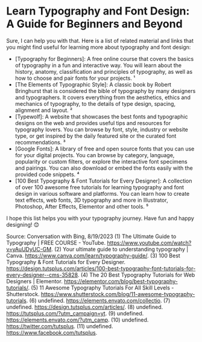 # Learn Typography and Font Design: A Guide for Beginners and Beyond

Sure, I can help you with that. Here is a list of related material and links that you might find useful for learning more about typography and font design:

- [Typography for Beginners]: A free online course that covers the basics of typography in a fun and interactive way. You will learn about the history, anatomy, classification and principles of typography, as well as how to choose and pair fonts for your projects. ¹
- [The Elements of Typographic Style]: A classic book by Robert Bringhurst that is considered the bible of typography by many designers and typographers. It covers everything from the aesthetics, ethics and mechanics of typography, to the details of type design, spacing, alignment and layout. ²
- [Typewolf]: A website that showcases the best fonts and typographic designs on the web and provides useful tips and resources for typography lovers. You can browse by font, style, industry or website type, or get inspired by the daily featured site or the curated font recommendations. ³
- [Google Fonts]: A library of free and open source fonts that you can use for your digital projects. You can browse by category, language, popularity or custom filters, or explore the interactive font specimens and pairings. You can also download or embed the fonts easily with the provided code snippets. ⁴
- [100 Best Typography & Font Tutorials for Every Designer]: A collection of over 100 awesome free tutorials for learning typography and font design in various software and platforms. You can learn how to create text effects, web fonts, 3D typography and more in Illustrator, Photoshop, After Effects, Elementor and other tools. ⁵

I hope this list helps you with your typography journey. Have fun and happy designing! 😊

Source: Conversation with Bing, 8/19/2023
(1) The Ultimate Guide to Typography | FREE COURSE - YouTube. https://www.youtube.com/watch?v=yAuUDyUC-GM.
(2) Your ultimate guide to understanding typography | Canva. https://www.canva.com/learn/typography-guide/.
(3) 100 Best Typography & Font Tutorials for Every Designer. https://design.tutsplus.com/articles/100-best-typography-font-tutorials-for-every-designer--cms-35828.
(4) The 20 Best Typography Tutorials for Web Designers | Elementor. https://elementor.com/blog/best-typography-tutorials/.
(5) 11 Awesome Typography Tutorials For All Skill Levels - Shutterstock. https://www.shutterstock.com/blog/11-awesome-typography-tutorials.
(6) undefined. https://elements.envato.com/collectio.
(7) undefined. https://design.tutsplus.com/articles/.
(8) undefined. https://tutsplus.com/?utm_campaign=yt.
(9) undefined. https://elements.envato.com/?utm_camp.
(10) undefined. https://twitter.com/tutsplus.
(11) undefined. https://www.facebook.com/tutsplus.